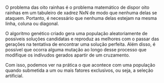 O problema das oito rainhas é o problema matemático de dispor oito rainhas em um tabuleiro de xadrez NxN de modo que nenhuma delas se ataquem. Portanto, é necessário que nenhuma delas estejam na mesma linha, coluna ou diagonal. 

O algoritmo genético criado gera uma população aleatoriamente de possiveis soluções candidatas e reproduz as melhores com o passar das gerações na tentativa de encontrar uma solução perfeita. Além disso, é possível que ocorra alguma mutação ao longo desse processo que modifique os indívudos gerados apartir de um cruzamento. 

Com isso, podemos ver na prática o que acontece com uma população quando submetida a um ou mais fatores exclusivos, ou seja, a seleção artificial.
